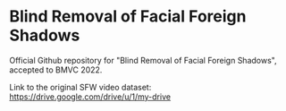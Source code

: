 # Blind Removal of Facial Foreign Shadows
Official Github repository for "Blind Removal of Facial Foreign Shadows", accepted to BMVC 2022. 

Link to the original SFW video dataset: https://drive.google.com/drive/u/1/my-drive
